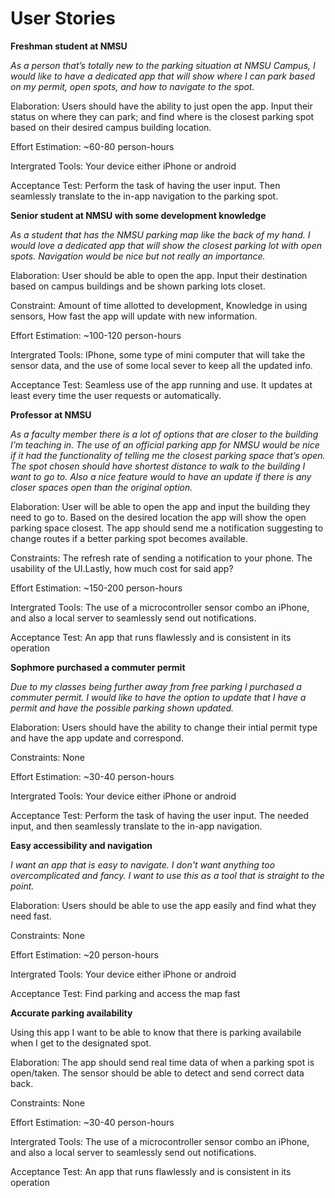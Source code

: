 # User Stories

**Freshman student at NMSU**

*As a person that’s totally new to the parking situation at NMSU Campus, I would like to have a dedicated app that will show where I can park based on my permit, open spots, and how to navigate to the spot.*

Elaboration: Users should have the ability to just open the app. Input their status on where they can park; and find where is the closest parking spot based on their desired campus building location.
				
Effort Estimation: ~60-80 person-hours
			
Intergrated Tools: Your device either iPhone or android
	 	 	
Acceptance Test: Perform the task of having the user input. Then 
seamlessly translate to the in-app navigation to the parking spot.
	 
	 	 	
**Senior student at NMSU with some development knowledge**
	 	 	   
*As a student that has the NMSU parking map like the back of my hand. I would love a dedicated app that will show the closest parking lot with open spots. Navigation would be nice but not really an importance.*

Elaboration: User should be able to open the app. Input their destination based on campus buildings and be shown parking lots closet.
			
Constraint: Amount of time allotted to development, Knowledge in using sensors, How fast the app will update with new information.
	 
Effort Estimation: ~100-120 person-hours
			
Intergrated Tools: IPhone, some type of mini computer that will take the sensor data, and the use of some local sever to keep all the updated info.
	 	 	
Acceptance Test: Seamless use of the app running and use. It updates at least every time the user requests or automatically.


**Professor at NMSU**
	 	 	
*As a faculty member there is a lot of options that are closer to the building I’m teaching in. The use of an official parking app for NMSU would be nice if it had the functionality of telling me the closest parking space that’s open. The spot chosen should have shortest distance to walk to the building I want to go to. Also a nice feature would to have an update if there is any closer spaces open than the original option.*
	 	 	
Elaboration: User will be able to open the app and input the building they need to go to. Based on the desired location the app will show the open parking space closest. The app should send me a notification suggesting to change routes if a better parking spot becomes available.
	 	 	
Constraints: The refresh rate of sending a notification to your phone. The usability of the UI.Lastly, how much cost for said app?
			
Effort Estimation: ~150-200 person-hours
			
Intergrated Tools: The use of a microcontroller sensor combo an iPhone, and also a local server to seamlessly send out notifications.
	 	 	
Acceptance Test: An app that runs flawlessly and is consistent in its operation


**Sophmore purchased a commuter permit**

*Due to my classes being further away from free parking I purchased a commuter permit. I would like to have the option to update that I have a permit and have the possible parking shown updated.*

Elaboration: Users should have the ability to change their intial permit type and have the app update and correspond. 
	 	 	
Constraints: None
				
Effort Estimation: ~30-40 person-hours
			
Intergrated Tools: Your device either iPhone or android
	 	 	
Acceptance Test: Perform the task of having the user input. The needed input, and then 
seamlessly translate to the in-app navigation. 


**Easy accessibility and navigation**

*I want an app that is easy to navigate. I don't want anything too overcomplicated and fancy. I want to use this as a tool that is straight to the point.*

Elaboration: Users should be able to use the app easily and find what they need fast. 
	 	 	
Constraints: None
				
Effort Estimation: ~20 person-hours
			
Intergrated Tools: Your device either iPhone or android
	 	 	
Acceptance Test: Find parking and access the map fast


**Accurate parking availability**

Using this app I want to be able to know that there is parking availabile when I get to the designated spot. 

Elaboration: The app should send real time data of when a parking spot is open/taken. The sensor should be able to detect and send correct data back. 
	 	 	
Constraints: None
				
Effort Estimation: ~30-40 person-hours
			
Intergrated Tools: The use of a microcontroller sensor combo an iPhone, and also a local server to seamlessly send out notifications.
	 	 	
Acceptance Test: An app that runs flawlessly and is consistent in its operation








